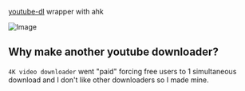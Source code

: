 [youtube-dl](https://github.com/ytdl-org/youtube-dl) wrapper with ahk

![Image](https://i.imgur.com/PYlY9Pd.jpg)

## Why make another youtube downloader?
`4K video downloader` went "paid" forcing free users to 1 simultaneous download and I don't like other downloaders so I made mine.
